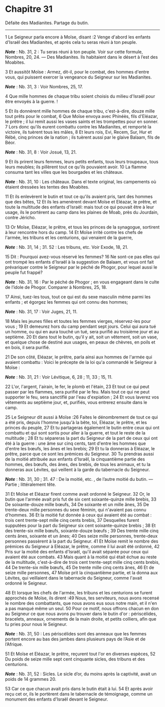 # Chapitre 31

Défaite des Madianites.
Partage du butin.

***

1 Le Seigneur parla encore à Moïse, disant :2 Venge d'abord les enfants d'Israël des Madianites, et après cela tu seras réuni à ton peuple.

***Note*** :  Nb. 31, 2 : Tu seras réuni à ton peuple. Voir sur cette formule, Nombres, 20, 24. ― Des Madianites. Ils habitaient dans le désert à l’est des Moabites.


3 Et aussitôt Moïse : Armez, dit-il, pour le combat, des hommes d'entre vous, qui puissent exercer la vengeance du Seigneur sur les Madianites.

***Note*** :  Nb. 31, 3 : Voir Nombres, 25, 17.

4 Que mille hommes de chaque tribu soient choisis du milieu d'Israël pour être envoyés à la guerre. !


5 Et ils donnèrent mille hommes de chaque tribu, c'est-à-dire, douze mille tout prêts pour le combat, 6 Que Moïse envoya avec Phinéès, fils d'Eléazar, le prêtre ; il lui remit aussi les vases saints et les trompettes pour en sonner. 7 Lors donc qu'ils eurent combattu contre les Madianites, et remporté la victoire, ils tuèrent tous les mâles, 8 Et leurs rois, Evi, Recem, Sur, Hur et Rébé, cinq princes de la nation ; ils tuèrent aussi par le glaive Balaam, fils de Béor.

***Note*** :  Nb. 31, 8 : Voir Josué, 13, 21.

9 Et ils prirent leurs femmes, leurs petits enfants, tous leurs troupeaux, tous leurs meubles; ils pillèrent tout ce qu'ils pouvaient avoir. 10 La flamme consuma tant les villes que les bourgades et les châteaux.

***Note*** :  Nb. 31, 10 : Les châteaux. Dans el texte original, les campements où étaient dressées les tentes des Moabites.

11 Et ils enlevèrent le butin et tout ce qu'ils avaient pris, tant des hommes que des bêtes, 12 Et ils les amenèrent devant Moïse et Eléazar, le prêtre, et toute la multitude des enfants d'Israël: mais tout ce qui pouvait être à leur usage, ils le portèrent au camp dans les plaines de Moab, près du Jourdain, contre Jéricho.


13 Or Moïse, Eléazar, le prêtre, et tous les princes de la synagogue, sortirent à leur rencontre hors du camp. 14 Et Moïse irrité contre les chefs de l'armée, les tribuns et les centurions, qui venaient de la guerre,

***Note*** :  Nb. 31, 14 ; 31. 52 : Les tribuns, etc. Voir Exode, 18, 21.

15 Dit : Pourquoi avez-vous réservé les femmes? 16 Ne sont-ce pas elles qui ont trompé les enfants d'Israël à la suggestion de Balaam, et vous ont fait prévariquer contre le Seigneur par le péché de Phogor, pour lequel aussi le peuple fut frappé?

***Note*** :  Nb. 31, 16 : Par le péché de Phogor ; en vous engageant dans le culte de l’idole de Phogor. Comparer à Nombres, 25, 18.

17 Ainsi, tuez-les tous, tout ce qui est du sexe masculin même parmi les enfants ; et égorgez les femmes qui ont connu des hommes;

***Note*** :  Nb. 31, 17 : Voir Juges, 21, 11.

18 Mais les jeunes filles et toutes les femmes vierges, réservez-les pour vous ; 19 Et demeurez hors du camp pendant sept jours. Celui qui aura tué un homme, ou qui en aura touché un tué, sera purifié au troisième jour et au septième. 20 Et dans tout le butin, qu'il y ait, soit un vêtement, soit un vase, et quelque chose de destiné aux usages, en peaux de chèvres, en poils et en bois, il sera purifié.


21 De son côté, Eléazar, le prêtre, parla ainsi aux hommes de l'armée qui avaient combattu : Voici le précepte de la loi qu'a commandé le Seigneur à Moïse :

***Note*** :  Nb. 31, 21 : Voir Lévitique, 6, 28 ; 11, 33 ; 15, 11.

22 L'or, l'argent, l'airain, le fer, le plomb et l'étain, 23 Et tout ce qui peut passer par les flammes, sera purifié par le feu. Mais tout ce qui ne peut supporter le feu, sera sanctiflé par l'eau d'expiation ; 24 Et vous laverez vos vêtements au septième jour, et, purifiés, vous entrerez ensuite dans le camp.


25 Le Seigneur dit aussi à Moïse :26 Faites le dénombrement de tout ce qui a été pris, depuis l'homme jusqu'à la bête, toi, Eléazar, le prêtre, et les princes du peuple, 27 Et tu partageras également le butin entre ceux qui ont combattu et qui sont sortis pour aller à la guerre, et tout le reste de la multitude ; 28 Et tu sépareras la part du Seigneur de la part de ceux qui ont été à la guerre : une âme sur cinq cents, tant d'entre les hommes que d'entre les bœufs, les ânes et les brebis; 29 Et tu la donneras à Eléazar, le prêtre, parce que ce sont les prémices du Seigneur. 30 Tu prendras aussi de la moitié attribuée aux enfants d'Israël, la cinquantième partie des hommes, des bœufs, des ânes, des brebis, de tous les animaux, et tu la donneras aux Lévites, qui veillent à la garde du tabernacle du Seigneur.

***Note*** :  Nb. 31, 30 ; 31. 47 : De la moitié, etc. , de l’autre moitié du butin. ― Partie ; littéralement tête.


31 Et Moïse et Eléazar firent comme avait ordonné le Seigneur. 32 Or, le butin que l'armée avait pris fut de six cent soixante-quinze mille brebis, 33 De soixante-douze mille bœufs, 34 De soixante et un mille ânes, 35 De trente-deux mille personnes du sexe féminin, qui n'avaient pas connu d'hommes. 36 Et la moitié fut donnée à ceux qui avaient été au combat : trois cent trente-sept mille cinq cents brebis, 37 Desquelles furent supputées pour la part du Seigneur six cent soixante-quinze brebis ; 38 Et des trente-six mille bœufs, soixante-douze bœufs ; 39 Des trente mille cinq cents ânes, soixante et un ânes; 40 Des seize mille personnes, trente-deux personnes passèrent à la part du Seigneur. 41 Et Moïse remit le nombre des prémices du Seigneur à Eléazar, le prêtre, comme il lui avait été ordonné, 42 Pris sur la moitié des enfants d'Israël, qu'il avait séparée pour ceux qui avaient été aux combats. 43 Mais quant à la moitié qui était échue au reste de la multitude, c'est-à-dire de trois cent trente-sept mille cinq cents
brebis, 44 De trente-six mille bœufs, 45 De trente mille cinq cents ânes, 46 Et de seize mille personnes, 47 Moïse prit la cinquantième partie, et la donna aux Lévites, qui veillaient dans le tabernacle du Seigneur, comme l'avait ordonné le Seigneur.


48 Et lorsque les chefs de l'armée, les tribuns et les centurions se furent approchés de Moïse, ils dirent :49 Nous, tes serviteurs, nous avons recensé le nombre des combattants, que nous avons eus sous notre main, et il n'en a pas manqué même un seul. 50 Pour ce motif, nous offrons chacun en don au Seigneur ce que nous avons pu trouver dans le butin d'or : périscélides, bracelets, anneaux, ornements de la main droite, et petits colliers, afin que tu pries pour nous le Seigneur.

***Note*** :  Nb. 31, 50 : Les périscélides sont des anneaux que les femmes portent encore au bas des jambes dans plusieurs pays de l’Asie et de l’Afrique.

51 Et Moïse et Eléazar, le prêtre, reçurent tout l'or en diverses espèces, 52 Du poids de seize mille sept cent cinquante sicles, des tribuns et des centurions.

***Note*** :  Nb. 31, 52 : Sicles. Le sicle d’or, du moins après la captivité, avait un poids de 14 grammes 20.

53 Car ce que chacun avait pris dans le butin était à lui. 54 Et après avoir reçu cet or, ils le portèrent dans le tabernacle de témoignage, comme un monument des enfants d'Israël devant le Seigneur.

